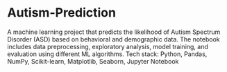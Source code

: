 # Autism-Prediction
A machine learning project that predicts the likelihood of Autism Spectrum Disorder (ASD) based on behavioral and demographic data. The notebook includes data preprocessing, exploratory analysis, model training, and evaluation using different ML algorithms.  Tech stack: Python, Pandas, NumPy, Scikit-learn, Matplotlib, Seaborn, Jupyter Notebook
